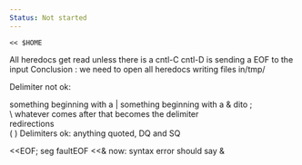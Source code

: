 ```yaml
---
Status: Not started
---
```

`<< $HOME`
  
All heredocs get read unless there is a cntl-C
cntl-D is sending a EOF to the input
Conclusion : we need to open all heredocs
writing files in/tmp/
  
  
Delimiter not ok:
  
something beginning with a |
something beginning with a &
dito ;  
\ whatever comes after that becomes the delimiter  
redirections  
(
)
Delimiters ok:
anything quoted, DQ and SQ
  
<<EOF; seg faultEOF
<<& now: syntax error should say &